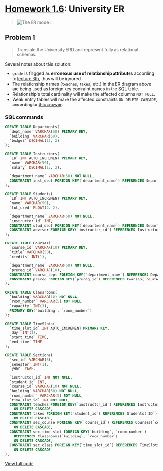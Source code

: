 # [Homework 1.6](https://github.com/hendraanggrian/IIT-CS425/blob/assets/assignments/hw1_6.pdf): University ER

> ![The ER model.](https://github.com/hendraanggrian/IIT-CS425/raw/assets/assignments/hw1_6_fig1.png)

## Problem 1

> Translate the University ERD and represent fully as relational schemas.

Several notes about this solution:

- `grade` is flagged as **erroneous use of relationship attributes** according
  to [lecture 6th](https://github.com/hendraanggrian/IIT-CS425/blob/assets/lec6.pdf),
  thus will be ignored.
- The relationship names (`teaches`, `takes`, etc.) in the ER diagram above are
  being used as foreign key contraint names in the SQL table.
- Relationship's total cardinality will make the affected columns `NOT NULL`.
- Weak entity tables will make the affected constraints `ON DELETE CASCADE`,
  according to [this answer](https://stackoverflow.com/a/26448278/1567541/).

### SQL commands

```sql
CREATE TABLE Departments(
  `dept_name` VARCHAR(50) PRIMARY KEY,
  `building` VARCHAR(50),
  `budget` DECIMAL(15, 2)
);

CREATE TABLE Instructors(
  `ID` INT AUTO_INCREMENT PRIMARY KEY,
  `name` VARCHAR(50),
  `salary` DECIMAL(15, 2),

  `department_name` VARCHAR(50) NOT NULL,
  CONSTRAINT inst_dept FOREIGN KEY(`department_name`) REFERENCES Departments(`dept_name`)
);

CREATE TABLE Students(
  `ID` INT AUTO_INCREMENT PRIMARY KEY,
  `name` VARCHAR(50),
  `tot_cred` FLOAT(2, 2),

  `department_name` VARCHAR(50) NOT NULL,
  `instructor_id` INT,
  CONSTRAINT stud_dept FOREIGN KEY(`department_name`) REFERENCES Departments(`dept_name`),
  CONSTRAINT advisor FOREIGN KEY(`instructor_id`) REFERENCES Instructors(`ID`)
);

CREATE TABLE Courses(
  `course_id` VARCHAR(10) PRIMARY KEY,
  `title` VARCHAR(50),
  `credits` INT(1),

  `department_name` VARCHAR(50) NOT NULL,
  `prereq_id` VARCHAR(10),
  CONSTRAINT course_dept FOREIGN KEY(`department_name`) REFERENCES Departments(`dept_name`),
  CONSTRAINT prereq FOREIGN KEY(`prereq_id`) REFERENCES Courses(`course_id`)
);

CREATE TABLE Classrooms(
  `building` VARCHAR(50) NOT NULL,
  `room_number` VARCHAR(5) NOT NULL,
  `capacity` INT(3),
  PRIMARY KEY(`building`, `room_number`)
);

CREATE TABLE TimeSlots(
  `time_slot_id` INT AUTO_INCREMENT PRIMARY KEY,
  `day` INT(1),
  `start_time` TIME,
  `end_time` TIME
);

CREATE TABLE Sections(
  `sec_id` VARCHAR(5),
  `semester` INT(1),
  `year` YEAR,

  `instructor_id` INT NOT NULL,
  `student_id` INT,
  `course_id` VARCHAR(10) NOT NULL,
  `building` VARCHAR(50) NOT NULL,
  `room_number` VARCHAR(5) NOT NULL,
  `time_slot_id` INT NOT NULL,
  CONSTRAINT teaches FOREIGN KEY(`instructor_id`) REFERENCES Instructors(`ID`)
    ON DELETE CASCADE,
  CONSTRAINT takes FOREIGN KEY(`student_id`) REFERENCES Students(`ID`)
    ON DELETE CASCADE,
  CONSTRAINT sec_course FOREIGN KEY(`course_id`) REFERENCES Courses(`course_id`)
    ON DELETE CASCADE,
  CONSTRAINT sec_time_slot FOREIGN KEY(`building`, `room_number`)
    REFERENCES Classrooms(`building`, `room_number`)
    ON DELETE CASCADE,
  CONSTRAINT sec_class FOREIGN KEY(`time_slot_id`) REFERENCES TimeSlots(`time_slot_id`)
    ON DELETE CASCADE
);
```

[View full code](https://github.com/hendraanggrian/IIT-CS425/blob/main/university-er/initialize.sql)
